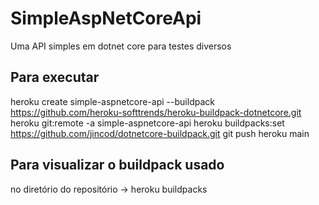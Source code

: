# SimpleAspNetCoreApi
Uma API simples em dotnet core para testes diversos

## Para executar
heroku create simple-aspnetcore-api --buildpack https://github.com/heroku-softtrends/heroku-buildpack-dotnetcore.git
heroku git:remote -a simple-aspnetcore-api
heroku buildpacks:set https://github.com/jincod/dotnetcore-buildpack.git
git push heroku main

## Para visualizar o buildpack usado
no diretório do repositório -> heroku buildpacks